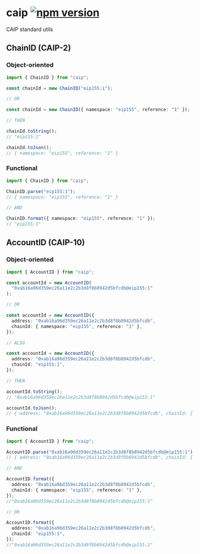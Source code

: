 # caip [![npm version](https://badge.fury.io/js/caip.svg)](https://badge.fury.io/js/caip)

CAIP standard utils

## ChainID (CAIP-2)

### Object-oriented

```typescript
import { ChainID } from "caip";

const chainId = new ChainID("eip155:1");

// OR

const chainId = new ChainID({ namespace: "eip155", reference: "1" });

// THEN

chainId.toString();
// "eip155:1"

chainId.toJson();
// { namespace: "eip155", reference: "1" }
```

### Functional

```typescript
import { ChainID } from "caip";

ChainID.parse("eip155:1");
// { namespace: "eip155", reference: "1" }

// AND

ChainID.format({ namespace: "eip155", reference: "1" });
// "eip155:1"
```

## AccountID (CAIP-10)

### Object-oriented

```typescript
import { AccountID } from "caip";

const accountId = new AccountID(
  "0xab16a96d359ec26a11e2c2b3d8f8b8942d5bfcdb@eip155:1"
);

// OR

const accountId = new AccountID({
  address: "0xab16a96d359ec26a11e2c2b3d8f8b8942d5bfcdb",
  chainId: { namespace: "eip155", reference: "1" },
});

// ALSO

const accountId = new AccountID({
  address: "0xab16a96d359ec26a11e2c2b3d8f8b8942d5bfcdb",
  chainId: "eip155:1",
});

// THEN

accountId.toString();
// "0xab16a96d359ec26a11e2c2b3d8f8b8942d5bfcdb@eip155:1"

accountId.toJson();
// { address: "0xab16a96d359ec26a11e2c2b3d8f8b8942d5bfcdb", chainId: { namespace: "eip155", reference: "1" } }
```

### Functional

```typescript
import { AccountID } from "caip";

AccountID.parse("0xab16a96d359ec26a11e2c2b3d8f8b8942d5bfcdb@eip155:1");
// { address: "0xab16a96d359ec26a11e2c2b3d8f8b8942d5bfcdb", chainId: { namespace: "eip155", reference: "1" } }

// AND

AccountID.format({
  address: "0xab16a96d359ec26a11e2c2b3d8f8b8942d5bfcdb",
  chainId: { namespace: "eip155", reference: "1" },
});
//"0xab16a96d359ec26a11e2c2b3d8f8b8942d5bfcdb@eip155:1"

// OR

AccountID.format({
  address: "0xab16a96d359ec26a11e2c2b3d8f8b8942d5bfcdb",
  chainId: "eip155:1",
});
//"0xab16a96d359ec26a11e2c2b3d8f8b8942d5bfcdb@eip155:1"
```
